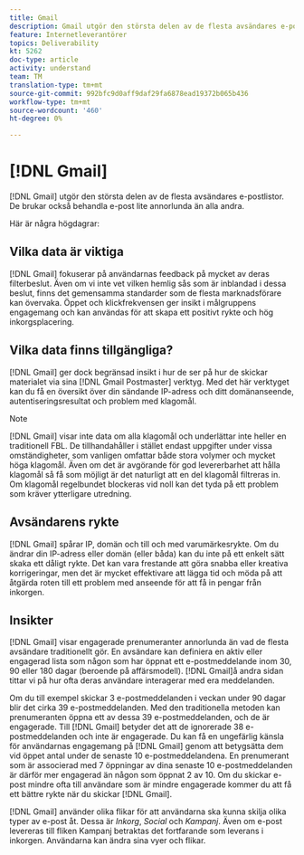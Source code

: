```yaml
---
title: Gmail
description: Gmail utgör den största delen av de flesta avsändares e-postlistor. De brukar också behandla e-post lite annorlunda än alla andra.
feature: Internetleverantörer
topics: Deliverability
kt: 5262
doc-type: article
activity: understand
team: TM
translation-type: tm+mt
source-git-commit: 992bfc9d0aff9daf29fa6878ead19372b065b436
workflow-type: tm+mt
source-wordcount: '460'
ht-degree: 0%

---
```



# [!DNL Gmail]

[!DNL Gmail] utgör den största delen av de flesta avsändares e-postlistor. De brukar också behandla e-post lite annorlunda än alla andra.

Här är några högdagrar:

## Vilka data är viktiga

[!DNL Gmail] fokuserar på användarnas feedback på mycket av deras filterbeslut. Även om vi inte vet vilken hemlig sås som är inblandad i dessa beslut, finns det gemensamma standarder som de flesta marknadsförare kan övervaka. Öppet och klickfrekvensen ger insikt i målgruppens engagemang och kan användas för att skapa ett positivt rykte och hög inkorgsplacering.

## Vilka data finns tillgängliga?

[!DNL Gmail] ger dock begränsad insikt i hur de ser på hur de skickar materialet via sina  [!DNL Gmail Postmaster] verktyg. Med det här verktyget kan du få en översikt över din sändande IP-adress och ditt domänanseende, autentiseringsresultat och problem med klagomål.

>[!NOTE]
>
>[!DNL Gmail] visar inte data om alla klagomål och underlättar inte heller en traditionell FBL. De tillhandahåller i stället endast uppgifter under vissa omständigheter, som vanligen omfattar både stora volymer och mycket höga klagomål. Även om det är avgörande för god levererbarhet att hålla klagomål så få som möjligt är det naturligt att en del klagomål filtreras in. Om klagomål regelbundet blockeras vid noll kan det tyda på ett problem som kräver ytterligare utredning.

## Avsändarens rykte

[!DNL Gmail] spårar IP, domän och till och med varumärkesrykte. Om du ändrar din IP-adress eller domän (eller båda) kan du inte på ett enkelt sätt skaka ett dåligt rykte. Det kan vara frestande att göra snabba eller kreativa korrigeringar, men det är mycket effektivare att lägga tid och möda på att åtgärda roten till ett problem med anseende för att få in pengar från inkorgen.

## Insikter

[!DNL Gmail] visar engagerade prenumeranter annorlunda än vad de flesta avsändare traditionellt gör. En avsändare kan definiera en aktiv eller engagerad lista som någon som har öppnat ett e-postmeddelande inom 30, 90 eller 180 dagar (beroende på affärsmodell). [!DNL Gmail]å andra sidan tittar vi på hur ofta deras användare interagerar med era meddelanden.

Om du till exempel skickar 3 e-postmeddelanden i veckan under 90 dagar blir det cirka 39 e-postmeddelanden. Med den traditionella metoden kan prenumeranten öppna ett av dessa 39 e-postmeddelanden, och de är engagerade. Till [!DNL Gmail] betyder det att de ignorerade 38 e-postmeddelanden och inte är engagerade. Du kan få en ungefärlig känsla för användarnas engagemang på [!DNL Gmail] genom att betygsätta dem vid öppet antal under de senaste 10 e-postmeddelandena. En prenumerant som är associerad med 7 öppningar av dina senaste 10 e-postmeddelanden är därför mer engagerad än någon som öppnat 2 av 10. Om du skickar e-post mindre ofta till användare som är mindre engagerade kommer du att få ett bättre rykte när du skickar [!DNL Gmail].

[!DNL Gmail] använder olika flikar för att användarna ska kunna skilja olika typer av e-post åt. Dessa är *Inkorg*, *Social* och *Kampanj*. Även om e-post levereras till fliken Kampanj betraktas det fortfarande som leverans i inkorgen. Användarna kan ändra sina vyer och flikar.
